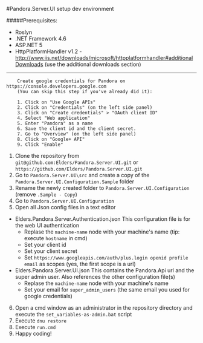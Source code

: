#Pandora.Server.UI setup dev environment

#####Prerequisites:
- Roslyn
- .NET Framework 4.6
- ASP.NET 5
- HttpPlatformHandler v1.2 - http://www.iis.net/downloads/microsoft/httpplatformhandler#additionalDownloads (use the additional downloads section)

- - -
		Create google credentials for Pandora on https://console.developers.google.com
		(You can skip this step if you've already did it):

		1. Click on "Use Google APIs"
		2. Click on "Credentials" (on the left side panel)
		3. Click on "Create credentials" > "OAuth client ID"
		4. Select "Web application"
		5. Enter "Pandora" as a name
		6. Save the client id and the client secret.
		7. Go to "Overview" (on the left side panel)
		8. Click on "Google+ API"
		9. Click "Enable"

1. Clone the repository from `git@github.com:Elders/Pandora.Server.UI.git` or `https://github.com/Elders/Pandora.Server.UI.git`
2. Go to `Pandora.Server.UI\src` and create a copy of the `Pandora.Server.UI.Configuration.Sample` folder
3. Rename the newly created folder to `Pandora.Server.UI.Configuration` (remove `.Sample - Copy`)
4. Go to `Pandora.Server.UI.Configuration`
5. Open all Json config files in a text editor

 - Elders.Pandora.Server.Authentication.json
    This configuration file is for the web UI authentication
    * Replase the `machine-name` node with your machine's name (tip: execute `hostname` in cmd)
    * Set your client id
    * Set your client secret
    * Set `https://www.googleapis.com/auth/plus.login openid profile email` as scopes (yes, the first scope is a url)
 -  Elders.Pandora.Server.UI.json
    This contains the Pandora.Api url and the super admin user. Also references the other configuration file(s)
    * Replase the `machine-name` node with your machine's name
    * Set your email for `super_admin_users` (the same email you used for google credentials)

6. Open a cmd window as an administrator in the repository directory and execute the `set_variables-as-admin.bat` script
7. Execute `dnu restore`
8. Execute `run.cmd`
9. Happy coding!



